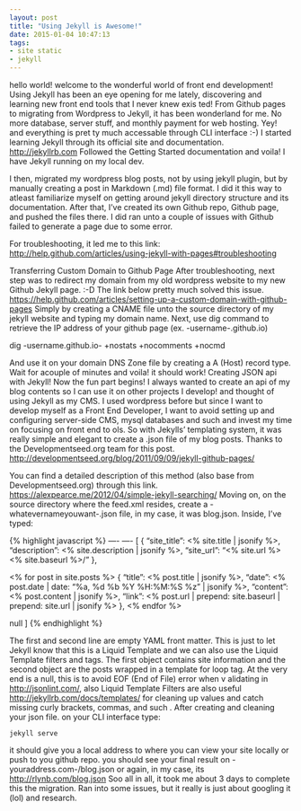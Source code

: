 ```yaml
---
layout: post
title: "Using Jekyll is Awesome!"
date: 2015-01-04 10:47:13
tags:
- site static
- jekyll
---
```


hello world! welcome to the wonderful world of front end development! Using Jekyll has been an eye opening for me lately, discovering and learning new front end tools that I never knew exis ted! From Github pages to migrating from Wordpress to Jekyll, it has been wonderland for me. No more database, server stuff, and monthly payment for web hosting. Yey! and everything is pret ty much accessable through CLI interface :-)
I started learning Jekyll through its official site and documentation. http://jekyllrb.com
Followed the Getting Started documentation and voila! I have Jekyll running on my local dev.

I then, migrated my wordpress blog posts, not by using jekyll plugin, but by manually creating a post in Markdown (.md) file format. I did it this way to atleast familiarize myself on getting around jekyll directory structure and its documentation.
After that, I’ve created its own Github repo, Github page, and pushed the files there.
I did ran unto a couple of issues with Github failed to generate a page due to some error.

For troubleshooting, it led me to this link:
http://help.github.com/articles/using-jekyll-with-pages#troubleshooting

Transferring Custom Domain to Github Page
After troubleshooting, next step was to redirect my domain from my old wordpress website to my new Github Jekyll page. :-D
The link below pretty much solved this issue.
https://help.github.com/articles/setting-up-a-custom-domain-with-github-pages
Simply by creating a CNAME file unto the source directory of my jekyll website and typing my domain name.
Next, use dig command to retrieve the IP address of your github page (ex. -username-.github.io)

dig -username.github.io- +nostats +nocomments +nocmd

And use it on your domain DNS Zone file by creating a A (Host) record type. Wait for acouple of minutes and voila! it should work!
Creating JSON api with Jekyll!
Now the fun part begins! I always wanted to create an api of my blog contents so I can use it on other projects I develop! and thought of using Jekyll as my CMS. I used wordpress before but since I want to develop myself as a Front End Developer, I want to avoid setting up and configuring server-side CMS, mysql databases and such and invest my time on focusing on front end to ols.
So with Jekylls’ templating system, it was really simple and elegant to create a .json file of my blog posts. Thanks to the Developmentseed.org team for this post. http://developmentseed.org/blog/2011/09/09/jekyll-github-pages/

You can find a detailed description of this method (also base from Developmentseed.org) through this link. https://alexpearce.me/2012/04/simple-jekyll-searching/
Moving on, on the source directory where the feed.xml resides, create a -whatevernameyouwant-.json file, in my case, it was blog.json.
Inside, I’ve typed:

{% highlight javascript %}
—-
—-
[
{
  “site_title”: <% site.title | jsonify %>,
  “description”: <% site.description | jsonify %>,
  “site_url”: “<% site.url %><% site.baseurl %>/”
},

<% for post in site.posts %>
{
  “title”: <% post.title | jsonify %>,
  “date”: <% post.date | date: “%a, %d %b %Y %H:%M:%S %z” | jsonify %>,
  “content”: <% post.content | jsonify %>,
  “link”: <% post.url | prepend: site.baseurl | prepend: site.url | jsonify %>
},
<% endfor %>

null
]
{% endhighlight %}

The first and second line are empty YAML front matter. This is just to let Jekyll know that this is a Liquid Template and we can also use the Liquid Template filters and tags.
The first object contains site information and the second object are the posts wrapped in a template for loop tag. At the very end is a null, this is to avoid EOF (End of File) error when v alidating in http://jsonlint.com/, also Liquid Template Filters are also useful http://jekyllrb.com/docs/templates/ for cleaning up values and catch missing curly brackets, commas, and such .
After creating and cleaning your json file. on your CLI interface type:

```
jekyll serve
```

it should give you a local address to where you can view your site locally or push to you github repo.
you should see your final result on -youraddress.com-/blog.json or again, in my case, its http://rlynb.com/blog.json
Soo all in all, it took me about 3 days to complete this the migration. Ran into some issues, but it really is just about googling it (lol) and research.
